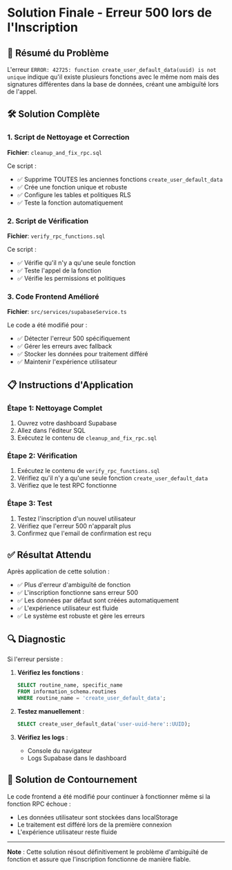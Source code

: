 # Solution Finale - Erreur 500 lors de l'Inscription

## 🎯 Résumé du Problème

L'erreur `ERROR: 42725: function create_user_default_data(uuid) is not unique` indique qu'il existe plusieurs fonctions avec le même nom mais des signatures différentes dans la base de données, créant une ambiguïté lors de l'appel.

## 🛠️ Solution Complète

### 1. Script de Nettoyage et Correction

**Fichier**: `cleanup_and_fix_rpc.sql`

Ce script :
- ✅ Supprime TOUTES les anciennes fonctions `create_user_default_data`
- ✅ Crée une fonction unique et robuste
- ✅ Configure les tables et politiques RLS
- ✅ Teste la fonction automatiquement

### 2. Script de Vérification

**Fichier**: `verify_rpc_functions.sql`

Ce script :
- ✅ Vérifie qu'il n'y a qu'une seule fonction
- ✅ Teste l'appel de la fonction
- ✅ Vérifie les permissions et politiques

### 3. Code Frontend Amélioré

**Fichier**: `src/services/supabaseService.ts`

Le code a été modifié pour :
- ✅ Détecter l'erreur 500 spécifiquement
- ✅ Gérer les erreurs avec fallback
- ✅ Stocker les données pour traitement différé
- ✅ Maintenir l'expérience utilisateur

## 📋 Instructions d'Application

### Étape 1: Nettoyage Complet
1. Ouvrez votre dashboard Supabase
2. Allez dans l'éditeur SQL
3. Exécutez le contenu de `cleanup_and_fix_rpc.sql`

### Étape 2: Vérification
1. Exécutez le contenu de `verify_rpc_functions.sql`
2. Vérifiez qu'il n'y a qu'une seule fonction `create_user_default_data`
3. Vérifiez que le test RPC fonctionne

### Étape 3: Test
1. Testez l'inscription d'un nouvel utilisateur
2. Vérifiez que l'erreur 500 n'apparaît plus
3. Confirmez que l'email de confirmation est reçu

## ✅ Résultat Attendu

Après application de cette solution :
- ✅ Plus d'erreur d'ambiguïté de fonction
- ✅ L'inscription fonctionne sans erreur 500
- ✅ Les données par défaut sont créées automatiquement
- ✅ L'expérience utilisateur est fluide
- ✅ Le système est robuste et gère les erreurs

## 🔍 Diagnostic

Si l'erreur persiste :

1. **Vérifiez les fonctions** :
   ```sql
   SELECT routine_name, specific_name 
   FROM information_schema.routines 
   WHERE routine_name = 'create_user_default_data';
   ```

2. **Testez manuellement** :
   ```sql
   SELECT create_user_default_data('user-uuid-here'::UUID);
   ```

3. **Vérifiez les logs** :
   - Console du navigateur
   - Logs Supabase dans le dashboard

## 🚨 Solution de Contournement

Le code frontend a été modifié pour continuer à fonctionner même si la fonction RPC échoue :
- Les données utilisateur sont stockées dans localStorage
- Le traitement est différé lors de la première connexion
- L'expérience utilisateur reste fluide

---

**Note** : Cette solution résout définitivement le problème d'ambiguïté de fonction et assure que l'inscription fonctionne de manière fiable.
